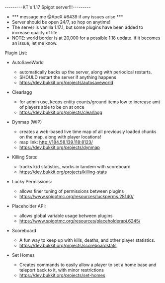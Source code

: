 ---*---*---KT's 1.17 Spigot server!!!---*---*---
- *** message me @ApeX #6439 if any issues arise ***
- Server should be open 24/7, so hop on anytime!
- The server is vanilla 1.17.1, but some plugins have been added to increase quality of life.
- NOTE: world border is at 20,000 for a possible 1.18 update. if it becomes an issue, let me know.

Plugin List:

- AutoSaveWorld
   - automatically backs up the server, along with periodical restarts.
   - SHOULD restart the server if anything happens
   - https://dev.bukkit.org/projects/autosaveworld

- Clearlagg
  - for admin use, keeps entity counts/ground items low to increase amt of players able to be on at once
  - https://dev.bukkit.org/projects/clearlagg

- Dynmap (WIP)
  - creates a web-based live time map of all previously loaded chunks on the map, along with player locations!
  - map link: http://184.58.139.118:8123/
  - https://dev.bukkit.org/projects/dynmap

- Killing Stats:
  - tracks k/d statistics, works in tandem with scoreboard
  - https://dev.bukkit.org/projects/killing-stats

- Lucky Permissions:
  - allows finer tuning of permissions between plugins
  - https://www.spigotmc.org/resources/luckperms.28140/

- Placeholder API:
  - allows global variable usage between plugins
  - https://www.spigotmc.org/resources/placeholderapi.6245/

- Scoreboard
  - A fun way to keep up with kills, deaths, and other player statistics.
  - https://dev.bukkit.org/projects/scoreboardstats

- Set Homes
   - Creates commands to easily allow a player to set a home base and teleport back to it, with minor restrictions
   - https://dev.bukkit.org/projects/set-homes

















